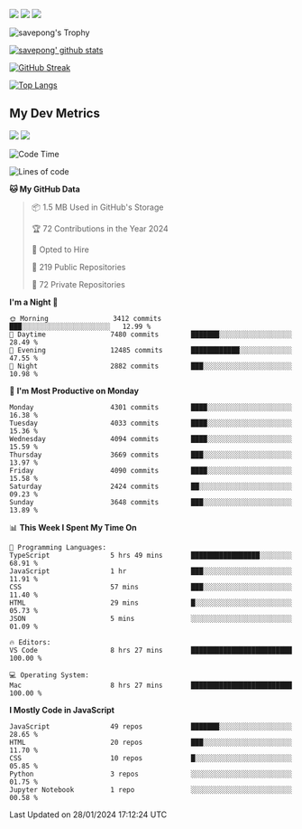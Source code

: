 [<img src="https://img.shields.io/badge/pongsiri.pisutakarathada.com-%230077B5.svg?&style=for-the-badge&color=orange" />](https://pongsiri.pisutakarathada.com)
[<img src="https://img.shields.io/badge/apps.saveworld.co-%230077B5.svg?&style=for-the-badge&color=2aa889" />](https://apps.saveworld.co)
[<img src="https://img.shields.io/badge/linkedin-%230077B5.svg?&style=for-the-badge&logo=linkedin&logoColor=white" />](https://www.linkedin.com/in/savepong)

![savepong's Trophy](https://github-profile-trophy.vercel.app/?username=savepong&theme=flat&rank=SECRET,SSS,SS,S,AAA,AA,A&margin-w=15&no-bg=true&no-frame=true)

[![savepong' github stats](https://github-readme-stats.vercel.app/api?username=savepong&show_icons=true&count_private=true&theme=gotham&hide_border=true&bg_color=00000000&text_color=768390FF)](https://pongsiri.pisutakarathada.com/posts/stats)

[![GitHub Streak](https://github-readme-streak-stats.herokuapp.com?user=savepong&theme=gotham&hide_border=true&background=00000000&dates=768390FF)](https://pongsiri.pisutakarathada.com/posts/stats)

[![Top Langs](https://github-readme-stats.vercel.app/api/top-langs/?username=savepong&layout=compact&langs_count=10&theme=gotham&hide_border=true&bg_color=00000000&text_color=768390FF)](https://pongsiri.pisutakarathada.com/posts/stats)

<!-- [![savepong's wakatime stats](https://github-readme-stats.vercel.app/api/wakatime?username=@savepong&layout=default&theme=gotham&hide_border=true&bg_color=00000000&text_color=768390FF)](https://pongsiri.pisutakarathada.com/posts/stats) -->

## My Dev Metrics

[![](https://komarev.com/ghpvc/?username=savepong&color=blue&label=Profile%20Views)](https://github.com/savepong)
[![](https://img.shields.io/github/followers/savepong?label=GitHub%20Followers)](https://github.com/savepong)

<!--START_SECTION:waka-->
![Code Time](http://img.shields.io/badge/Code%20Time-1%2C439%20hrs%2019%20mins-blue)

![Lines of code](https://img.shields.io/badge/From%20Hello%20World%20I%27ve%20Written-56.7%20million%20lines%20of%20code-blue)

**🐱 My GitHub Data** 

> 📦 1.5 MB Used in GitHub's Storage 
 > 
> 🏆 72 Contributions in the Year 2024
 > 
> 💼 Opted to Hire
 > 
> 📜 219 Public Repositories 
 > 
> 🔑 72 Private Repositories 
 > 
**I'm a Night 🦉** 

```text
🌞 Morning                3412 commits        ███░░░░░░░░░░░░░░░░░░░░░░   12.99 % 
🌆 Daytime                7480 commits        ███████░░░░░░░░░░░░░░░░░░   28.49 % 
🌃 Evening                12485 commits       ████████████░░░░░░░░░░░░░   47.55 % 
🌙 Night                  2882 commits        ███░░░░░░░░░░░░░░░░░░░░░░   10.98 % 
```
📅 **I'm Most Productive on Monday** 

```text
Monday                   4301 commits        ████░░░░░░░░░░░░░░░░░░░░░   16.38 % 
Tuesday                  4033 commits        ████░░░░░░░░░░░░░░░░░░░░░   15.36 % 
Wednesday                4094 commits        ████░░░░░░░░░░░░░░░░░░░░░   15.59 % 
Thursday                 3669 commits        ███░░░░░░░░░░░░░░░░░░░░░░   13.97 % 
Friday                   4090 commits        ████░░░░░░░░░░░░░░░░░░░░░   15.58 % 
Saturday                 2424 commits        ██░░░░░░░░░░░░░░░░░░░░░░░   09.23 % 
Sunday                   3648 commits        ███░░░░░░░░░░░░░░░░░░░░░░   13.89 % 
```


📊 **This Week I Spent My Time On** 

```text
💬 Programming Languages: 
TypeScript               5 hrs 49 mins       █████████████████░░░░░░░░   68.91 % 
JavaScript               1 hr                ███░░░░░░░░░░░░░░░░░░░░░░   11.91 % 
CSS                      57 mins             ███░░░░░░░░░░░░░░░░░░░░░░   11.40 % 
HTML                     29 mins             █░░░░░░░░░░░░░░░░░░░░░░░░   05.73 % 
JSON                     5 mins              ░░░░░░░░░░░░░░░░░░░░░░░░░   01.09 % 

🔥 Editors: 
VS Code                  8 hrs 27 mins       █████████████████████████   100.00 % 

💻 Operating System: 
Mac                      8 hrs 27 mins       █████████████████████████   100.00 % 
```

**I Mostly Code in JavaScript** 

```text
JavaScript               49 repos            ███████░░░░░░░░░░░░░░░░░░   28.65 % 
HTML                     20 repos            ███░░░░░░░░░░░░░░░░░░░░░░   11.70 % 
CSS                      10 repos            █░░░░░░░░░░░░░░░░░░░░░░░░   05.85 % 
Python                   3 repos             ░░░░░░░░░░░░░░░░░░░░░░░░░   01.75 % 
Jupyter Notebook         1 repo              ░░░░░░░░░░░░░░░░░░░░░░░░░   00.58 % 
```




 Last Updated on 28/01/2024 17:12:24 UTC
<!--END_SECTION:waka-->

<!--
**savepong/savepong** is a ✨ _special_ ✨ repository because its `README.md` (this file) appears on your GitHub profile.

Here are some ideas to get you started:

- 🔭 I’m currently working on WebComponents and TypeScript.
- 🌱 I’m currently learning ...
- 👯 I’m looking to collaborate on ...
- 🤔 I’m looking for help with ...
- 💬 Ask me about ...
- 📫 How to reach me: ...
- 😄 Pronouns: ...
- ⚡ Fun fact: ...
-->
